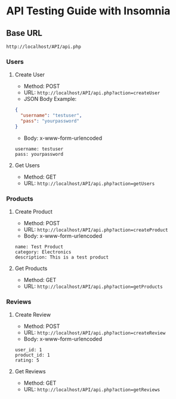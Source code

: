 # API Testing Guide with Insomnia

## Base URL

`http://localhost/API/api.php`

### Users

1. Create User

   - Method: POST
   - URL: `http://localhost/API/api.php?action=createUser`
   - JSON Body Example:

   ```json
   {
     "username": "testuser",
     "pass": "yourpassword"
   }
   ```

   - Body: x-www-form-urlencoded

   ```
   username: testuser
   pass: yourpassword
   ```

2. Get Users
   - Method: GET
   - URL: `http://localhost/API/api.php?action=getUsers`

### Products

1. Create Product

   - Method: POST
   - URL: `http://localhost/API/api.php?action=createProduct`
   - Body: x-www-form-urlencoded

   ```
   name: Test Product
   category: Electronics
   description: This is a test product
   ```

2. Get Products
   - Method: GET
   - URL: `http://localhost/API/api.php?action=getProducts`

### Reviews

1. Create Review

   - Method: POST
   - URL: `http://localhost/API/api.php?action=createReview`
   - Body: x-www-form-urlencoded

   ```
   user_id: 1
   product_id: 1
   rating: 5
   ```

2. Get Reviews
   - Method: GET
   - URL: `http://localhost/API/api.php?action=getReviews`
